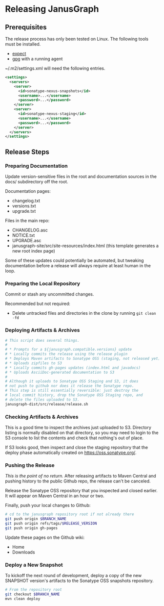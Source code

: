 Releasing JanusGraph
====================

Prerequisites
-------------

The release process has only been tested on Linux.  The following
tools must be installed.

* [expect](http://expect.sourceforge.net/)
* [gpg](http://www.gnupg.org/) with a running agent

~/.m2/settings.xml will need the following entries.

```xml
<settings>
  <servers>
    <server>
      <id>sonatype-nexus-snapshots</id>
      <username>...</username>
      <password>...</password>
    </server>
    <server>
      <id>sonatype-nexus-staging</id>
      <username>...</username>
      <password>...</password>
    </server>
  </servers>
</settings>
```

Release Steps
-------------

### Preparing Documentation

Update version-sensitive files in the root and documentation sources
in the docs/ subdirectory off the root.

Documentation pages:

* changelog.txt
* versions.txt
* upgrade.txt

Files in the main repo:

* CHANGELOG.asc
* NOTICE.txt
* UPGRADE.asc
* janusgraph-site/src/site-resources/index.html
  (this template generates a new root index page)

Some of these updates could potentially be automated, but tweaking
documentation before a release will always require at least human in
the loop.

### Preparing the Local Repository

Commit or stash any uncommitted changes.

Recommended but not required:

* Delete untracked files and directories in the clone by running
  <code>git clean -fd</code>

### Deploying Artifacts & Archives

```bash
# This script does several things.
#
# * Prompts for a ${janusgraph.compatible.versions} update
# * Locally commits the release using the release plugin
# * Deploys Maven artifacts to Sonatype OSS (staging, not released yet)
# * Uploads zipfiles to S3
# * Locally commits gh-pages updates (index.html and javadocs)
# * Uploads AsciiDoc-generated documentation to S3
#
# Although it uploads to Sonatype OSS Staging and S3, it does
# not push to github nor does it release the Sonatype repo.
# This step is still essentially reversible: just destroy the
# local commit history, drop the Sonatype OSS Staging repo, and
# delete the files uploaded to S3.
janusgraph-dist/src/release/release.sh
```

### Checking Artifacts & Archives

This is a good time to inspect the archives just uploaded to S3. Directory
listing is normally disabled on that directory, so you may need to login to the
S3 console to list the contents and check that nothing's out of place.

If S3 looks good, then inspect and close the staging repository that
the deploy phase automatically created on https://oss.sonatype.org/.

### Pushing the Release

*This is the point of no return.* After releasing artifacts to Maven
Central and pushing history to the public Github repo, the release
can't be canceled.

Release the Sonatype OSS repository that you inspected and closed
earlier.  It will appear on Maven Central in an hour or two.

Finally, push your local changes to Github:

```bash 
# cd to the janusgraph repository root if not already there
git push origin $BRANCH_NAME
git push origin refs/tags/$RELEASE_VERSION
git push origin gh-pages
```

Update these pages on the Github wiki:

* Home
* Downloads

### Deploy a New Snapshot

To kickoff the next round of development, deploy a copy of the new
SNAPSHOT version's artifacts to the Sonatype OSS snapshots repository.

```bash
# From the repository root
git checkout $BRANCH_NAME
mvn clean deploy
```
